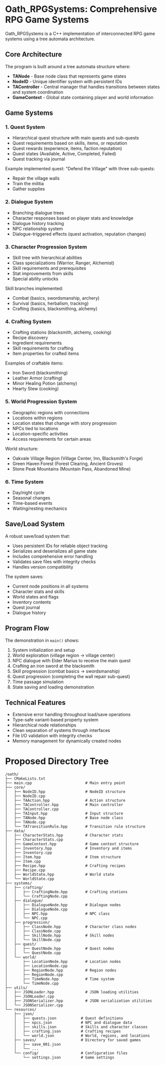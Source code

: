 # Oath_RPGSystems: Comprehensive RPG Game Systems

Oath_RPGSystems is a C++ implementation of interconnected RPG game systems using a tree automata architecture.

## Core Architecture

The program is built around a tree automata structure where:

- **TANode** - Base node class that represents game states
- **NodeID** - Unique identifier system with persistent IDs
- **TAController** - Central manager that handles transitions between states and system coordination
- **GameContext** - Global state containing player and world information

## Game Systems

### 1. Quest System
- Hierarchical quest structure with main quests and sub-quests
- Quest requirements based on skills, items, or reputation
- Quest rewards (experience, items, faction reputation)
- Quest states (Available, Active, Completed, Failed)
- Quest tracking via journal

Example implemented quest: "Defend the Village" with three sub-quests:
- Repair the village walls
- Train the militia
- Gather supplies

### 2. Dialogue System
- Branching dialogue trees
- Character responses based on player stats and knowledge
- Dialogue history tracking
- NPC relationship system
- Dialogue-triggered effects (quest activation, reputation changes)

### 3. Character Progression System
- Skill tree with hierarchical abilities
- Class specializations (Warrior, Ranger, Alchemist) 
- Skill requirements and prerequisites
- Stat improvements from skills
- Special ability unlocks

Skill branches implemented:
- Combat (basics, swordsmanship, archery)
- Survival (basics, herbalism, tracking)
- Crafting (basics, blacksmithing, alchemy)

### 4. Crafting System
- Crafting stations (blacksmith, alchemy, cooking)
- Recipe discovery
- Ingredient requirements
- Skill requirements for crafting
- Item properties for crafted items

Examples of craftable items:
- Iron Sword (blacksmithing)
- Leather Armor (crafting)
- Minor Healing Potion (alchemy)
- Hearty Stew (cooking)

### 5. World Progression System
- Geographic regions with connections
- Locations within regions
- Location states that change with story progression
- NPCs tied to locations
- Location-specific activities
- Access requirements for certain areas

World structure:
- Oakvale Village Region (Village Center, Inn, Blacksmith's Forge)
- Green Haven Forest (Forest Clearing, Ancient Groves)
- Stone Peak Mountains (Mountain Pass, Abandoned Mine)

### 6. Time System
- Day/night cycle
- Seasonal changes
- Time-based events
- Waiting/resting mechanics

## Save/Load System

A robust save/load system that:
- Uses persistent IDs for reliable object tracking
- Serializes and deserializes all game state
- Includes comprehensive error handling
- Validates save files with integrity checks
- Handles version compatibility

The system saves:
- Current node positions in all systems
- Character stats and skills
- World states and flags
- Inventory contents
- Quest journal
- Dialogue history

## Program Flow

The demonstration in `main()` shows:
1. System initialization and setup
2. World exploration (village region → village center)
3. NPC dialogue with Elder Marius to receive the main quest
4. Crafting an iron sword at the blacksmith
5. Skill progression (combat basics → swordsmanship)
6. Quest progression (completing the wall repair sub-quest)
7. Time passage simulation
8. State saving and loading demonstration

## Technical Features
- Extensive error handling throughout load/save operations
- Type-safe variant-based property system
- Hierarchical node relationships
- Clean separation of systems through interfaces
- File I/O validation with integrity checks
- Memory management for dynamically created nodes

# Proposed Directory Tree
```
/oath/
├── CMakeLists.txt
├── main.cpp                        # Main entry point
├── core/
│   ├── NodeID.hpp                  # NodeID structure
│   ├── NodeID.cpp
│   ├── TAAction.hpp                # Action structure
│   ├── TAController.hpp            # Main controller
│   ├── TAController.cpp
│   ├── TAInput.hpp                 # Input structure
│   ├── TANode.hpp                  # Base node class
│   ├── TANode.cpp
│   └── TATransitionRule.hpp        # Transition rule structure
├── data/
│   ├── CharacterStats.hpp          # Character stats
│   ├── CharacterStats.cpp
│   ├── GameContext.hpp             # Game context structure
│   ├── Inventory.hpp               # Inventory and items
│   ├── Inventory.cpp
│   ├── Item.hpp                    # Item structure
│   ├── Item.cpp
│   ├── Recipe.hpp                  # Crafting recipes
│   ├── Recipe.cpp
│   ├── WorldState.hpp              # World state
│   └── WorldState.cpp
├── systems/
│   ├── crafting/
│   │   ├── CraftingNode.hpp        # Crafting stations
│   │   └── CraftingNode.cpp
│   ├── dialogue/
│   │   ├── DialogueNode.hpp        # Dialogue nodes
│   │   ├── DialogueNode.cpp
│   │   ├── NPC.hpp                 # NPC class
│   │   └── NPC.cpp
│   ├── progression/
│   │   ├── ClassNode.hpp           # Character class nodes
│   │   ├── ClassNode.cpp
│   │   ├── SkillNode.hpp           # Skill nodes
│   │   └── SkillNode.cpp
│   ├── quest/
│   │   ├── QuestNode.hpp           # Quest nodes
│   │   └── QuestNode.cpp
│   └── world/
│       ├── LocationNode.hpp        # Location nodes
│       ├── LocationNode.cpp
│       ├── RegionNode.hpp          # Region nodes
│       ├── RegionNode.cpp
│       ├── TimeNode.hpp            # Time system
│       └── TimeNode.cpp
├── utils/
│   ├── JSONLoader.hpp              # JSON loading utilities
│   ├── JSONLoader.cpp
│   ├── JSONSerializer.hpp          # JSON serialization utilities
│   └── JSONSerializer.cpp
└── resources/
    ├── json/
    │   ├── quests.json           # Quest definitions
    │   ├── npcs.json             # NPC and dialogue data
    │   ├── skills.json           # Skills and character classes
    │   ├── crafting.json         # Crafting recipes
    │   └── world.json            # World, regions, and locations
    ├── saves/                    # Directory for saved games
    │   ├── save_001.json
    │   └── ...
    └── config/                   # Configuration files
        └── settings.json         # Game settings